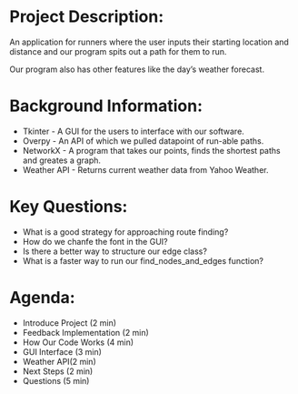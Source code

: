# Project Description:

An application for runners where the user inputs  their starting location and distance and our program spits out a path for them to run. 

Our program also has other features like the day’s weather forecast.


# Background Information:

* Tkinter - A GUI for the users to interface with our software.
* Overpy - An API of which we pulled datapoint of run-able paths. 
* NetworkX - A program that takes our points, finds the shortest paths and greates a graph.
* Weather API - Returns current weather data from Yahoo Weather. 

# Key Questions:

* What is a good strategy for approaching route finding?
* How do we chanfe the font in the GUI?
* Is there a better way to structure our edge class?
* What is a faster way to run our find_nodes_and_edges function?

# Agenda:

* Introduce Project (2 min)
* Feedback Implementation (2 min)
* How Our Code Works (4 min)
* GUI Interface (3 min)
* Weather API(2 min)
* Next Steps (2 min)
* Questions (5 min)
